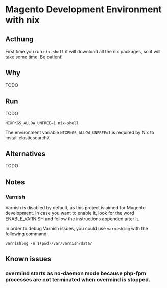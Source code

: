 # Magento Development Environment with nix
## Acthung
First time you run `nix-shell` it will download all the nix packages, so it will take some time. Be patient!

## Why
TODO

## Run
TODO
```
NIXPKGS_ALLOW_UNFREE=1 nix-shell
```
The environment variable `NIXPKGS_ALLOW_UNFREE=1` is required by Nix to install elasticsearch7.

## Alternatives
TODO

## Notes
### Varnish
Varnish is disabled by default, as this project is aimed for Magento development. In case you want to enable it, look for the word ENABLE_VARNISH and follow the instructions appended after it.

In order to debug Varnish issues, you could use `varnishlog` with the following command:
```
varnishlog -n $(pwd)/var/varnish/data/
```

## Known issues
### overmind starts as no-daemon mode because php-fpm processes are not terminated when overmind is stopped.
